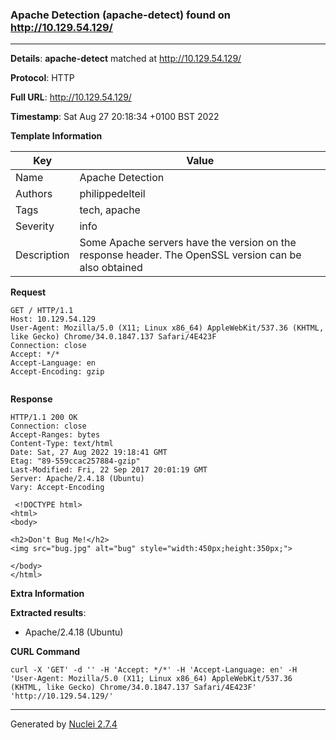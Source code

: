### Apache Detection (apache-detect) found on http://10.129.54.129/
---
**Details**: **apache-detect**  matched at http://10.129.54.129/

**Protocol**: HTTP

**Full URL**: http://10.129.54.129/

**Timestamp**: Sat Aug 27 20:18:34 +0100 BST 2022

**Template Information**

| Key | Value |
|---|---|
| Name | Apache Detection |
| Authors | philippedelteil |
| Tags | tech, apache |
| Severity | info |
| Description | Some Apache servers have the version on the response header. The OpenSSL version can be also obtained |

**Request**
```http
GET / HTTP/1.1
Host: 10.129.54.129
User-Agent: Mozilla/5.0 (X11; Linux x86_64) AppleWebKit/537.36 (KHTML, like Gecko) Chrome/34.0.1847.137 Safari/4E423F
Connection: close
Accept: */*
Accept-Language: en
Accept-Encoding: gzip


```

**Response**
```http
HTTP/1.1 200 OK
Connection: close
Accept-Ranges: bytes
Content-Type: text/html
Date: Sat, 27 Aug 2022 19:18:41 GMT
Etag: "89-559ccac257884-gzip"
Last-Modified: Fri, 22 Sep 2017 20:01:19 GMT
Server: Apache/2.4.18 (Ubuntu)
Vary: Accept-Encoding

 <!DOCTYPE html>
<html>
<body>

<h2>Don't Bug Me!</h2>
<img src="bug.jpg" alt="bug" style="width:450px;height:350px;">

</body>
</html> 

```

**Extra Information**

**Extracted results**:

- Apache/2.4.18 (Ubuntu)



**CURL Command**
```
curl -X 'GET' -d '' -H 'Accept: */*' -H 'Accept-Language: en' -H 'User-Agent: Mozilla/5.0 (X11; Linux x86_64) AppleWebKit/537.36 (KHTML, like Gecko) Chrome/34.0.1847.137 Safari/4E423F' 'http://10.129.54.129/'
```
---
Generated by [Nuclei 2.7.4](https://github.com/projectdiscovery/nuclei)